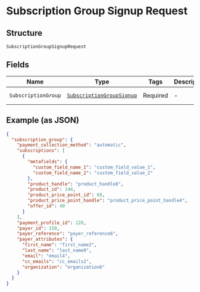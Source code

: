 
# Subscription Group Signup Request

## Structure

`SubscriptionGroupSignupRequest`

## Fields

| Name | Type | Tags | Description | Getter | Setter |
|  --- | --- | --- | --- | --- | --- |
| `SubscriptionGroup` | [`SubscriptionGroupSignup`](../../doc/models/subscription-group-signup.md) | Required | - | SubscriptionGroupSignup getSubscriptionGroup() | setSubscriptionGroup(SubscriptionGroupSignup subscriptionGroup) |

## Example (as JSON)

```json
{
  "subscription_group": {
    "payment_collection_method": "automatic",
    "subscriptions": [
      {
        "metafields": {
          "custom_field_name_1": "custom_field_value_1",
          "custom_field_name_2": "custom_field_value_2"
        },
        "product_handle": "product_handle8",
        "product_id": 144,
        "product_price_point_id": 68,
        "product_price_point_handle": "product_price_point_handle4",
        "offer_id": 40
      }
    ],
    "payment_profile_id": 128,
    "payer_id": 150,
    "payer_reference": "payer_reference6",
    "payer_attributes": {
      "first_name": "first_name2",
      "last_name": "last_name0",
      "email": "email4",
      "cc_emails": "cc_emails2",
      "organization": "organization6"
    }
  }
}
```

